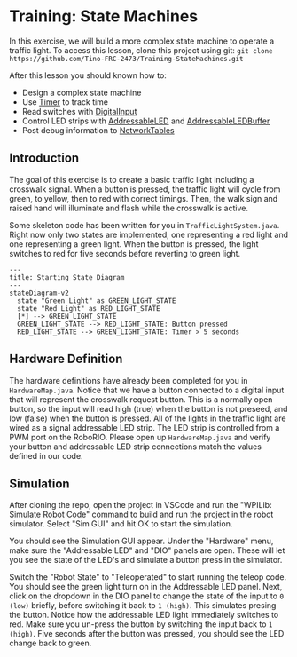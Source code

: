 # Training: State Machines

In this exercise, we will build a more complex state machine to operate a traffic light. To access this lesson, clone this project using git:
`git clone https://github.com/Tino-FRC-2473/Training-StateMachines.git`

After this lesson you should known how to:
* Design a complex state machine
* Use [Timer](https://github.wpilib.org/allwpilib/docs/release/java/edu/wpi/first/wpilibj/Timer.html) to track time
* Read switches with [DigitalInput](https://github.wpilib.org/allwpilib/docs/release/java/edu/wpi/first/wpilibj/DigitalInput.html)
* Control LED strips with [AddressableLED](https://github.wpilib.org/allwpilib/docs/release/java/edu/wpi/first/wpilibj/AddressableLED.html) and [AddressableLEDBuffer](https://github.wpilib.org/allwpilib/docs/release/java/edu/wpi/first/wpilibj/AddressableLEDBuffer.html)
* Post debug information to [NetworkTables](https://docs.wpilib.org/en/stable/docs/software/networktables/index.html)

## Introduction

The goal of this exercise is to create a basic traffic light including a crosswalk signal. When a button is pressed, the traffic light will cycle from green, to yellow, then to red with correct timings. Then, the walk sign and raised hand will illuminate and flash while the crosswalk is active.

Some skeleton code has been written for you in `TrafficLightSystem.java`. Right now only two states are implemented, one representing a red light and one representing a green light. When the button is pressed, the light switches to red for five seconds before reverting to green light.

```mermaid
---
title: Starting State Diagram
---
stateDiagram-v2
  state "Green Light" as GREEN_LIGHT_STATE
  state "Red Light" as RED_LIGHT_STATE
  [*] --> GREEN_LIGHT_STATE
  GREEN_LIGHT_STATE --> RED_LIGHT_STATE: Button pressed
  RED_LIGHT_STATE --> GREEN_LIGHT_STATE: Timer > 5 seconds
```

## Hardware Definition

The hardware definitions have already been completed for you in `HardwareMap.java`. Notice that we have a button connected to a digital input that will represent the crosswalk request button. This is a normally open button, so the input will read high (true) when the button is not preseed, and low (false) when the button is pressed. All of the lights in the traffic light are wired as a signal addressable LED strip. The LED strip is controlled from a PWM port on the RoboRIO. Please open up `HardwareMap.java` and verify your button and addressable LED strip connections match the values defined in our code.

## Simulation

After cloning the repo, open the project in VSCode and run the "WPILib: Simulate Robot Code" command to build and run the project in the robot simulator. Select "Sim GUI" and hit OK to start the simulation.

You should see the Simulation GUI appear. Under the "Hardware" menu, make sure the "Addressable LED" and "DIO" panels are open. These will let you see the state of the LED's and simulate a button press in the simulator.

Switch the "Robot State" to "Teleoperated" to start running the teleop code. You should see the green light turn on in the Addressable LED panel. Next, click on the dropdown in the DIO panel to change the state of the input to `0 (low)` briefly, before switching it back to `1 (high)`. This simulates presing the button. Notice how the addressable LED light immediately switches to red. Make sure you un-press the button by switching the input back to `1 (high)`. Five seconds after the button was pressed, you should see the LED change back to green.

